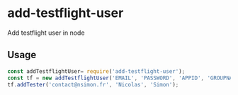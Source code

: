 # add-testflight-user
Add testflight user in node

## Usage

```javascript
const addTestflightUser= require('add-testflight-user');
const tf = new addTestflightUser('EMAIL', 'PASSWORD', 'APPID', 'GROUPNAME (OPTIONNAL)');
tf.addTester('contact@nsimon.fr', 'Nicolas', 'Simon');
```
